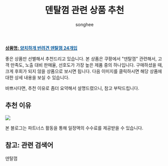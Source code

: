 ﻿---
layout: post
title:  "덴탈껌 관련 상품 추천"
author: songhee
categories: [ 강아지간식 ]
tags: [덴탈껌]
image: https://thumbnail7.coupangcdn.com/thumbnails/remote/492x492ex/image/product/image/vendoritem/2019/03/15/3506989359/00728338-8ac5-4536-bd1f-fcc131719a02.jpg 
description: "쿠팡에서 덴탈껌 관련 상품으로 가장 고객 선호도가 높은 제품 중 하나입니다."
---

<a href="https://www.coupang.com/vp/products/62309359?itemId=212773865&src=1139000&spec=10799999&addtag=400&ctag=62309359&lptag=AF9102412&itime=20210910001654&pageType=PRODUCT&pageValue=62309359&wPcid=16134107730200181414469&wRef=partners.coupangcdn.com&wTime=20210910001654&redirect=landing&traceid=V0-201-2923213c1e588440&placementid=&clickBeacon=&campaignid=&contentcategory=&imgsize=&pageid=&deviceid=&token=&contenttype=&subid=&impressionid=&campaigntype=&contentkeyword=&subparam=&isAddedCart="><b>상품명: <font color='#01579B'>양치하개 반려견 덴탈껌 24개입</font></b></a>

좋은 상품만 선별해서 추천드리고 있습니다.
본 상품은 쿠팡에서 "덴탈껌" 관련해서, 고객 만족도, 노출 대비 판매율, 선호도가 가장 높은 제품 중의 하나입니다.
구매하셨을 때, 크게 후회가 되지 않을 상품으로 보시면 됩니다. 
다음 이미지를 클릭하시면 해당 상품에 대한 상세 내용을 보실 수 있습니다.

바쁘시다면, 추천 이유로 좀더 요약해서 설명드렸으니, 참고 부탁드립니다.

## 추천 이유 

<a href="https://www.coupang.com/vp/products/62309359?itemId=212773865&src=1139000&spec=10799999&addtag=400&ctag=62309359&lptag=AF9102412&itime=20210910001654&pageType=PRODUCT&pageValue=62309359&wPcid=16134107730200181414469&wRef=partners.coupangcdn.com&wTime=20210910001654&redirect=landing&traceid=V0-201-2923213c1e588440&placementid=&clickBeacon=&campaignid=&contentcategory=&imgsize=&pageid=&deviceid=&token=&contenttype=&subid=&impressionid=&campaigntype=&contentkeyword=&subparam=&isAddedCart="><img src="https://thumbnail7.coupangcdn.com/thumbnails/remote/492x492ex/image/product/image/vendoritem/2019/03/15/3506989359/00728338-8ac5-4536-bd1f-fcc131719a02.jpg"></a> 

본 블로그는 파트너스 활동을 통해 일정액의 수수료를 제공받을 수 있습니다.

## 참고: 관련 검색어    
덴탈껌